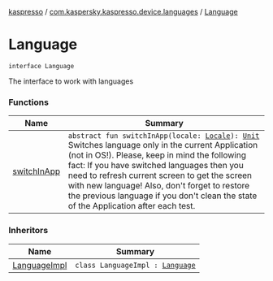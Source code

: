 [kaspresso](../../index.md) / [com.kaspersky.kaspresso.device.languages](../index.md) / [Language](./index.md)

# Language

`interface Language`

The interface to work with languages

### Functions

| Name | Summary |
|---|---|
| [switchInApp](switch-in-app.md) | `abstract fun switchInApp(locale: `[`Locale`](https://developer.android.com/reference/java/util/Locale.html)`): `[`Unit`](https://kotlinlang.org/api/latest/jvm/stdlib/kotlin/-unit/index.html)<br>Switches language only in the current Application (not in OS!). Please, keep in mind the following fact: If you have switched languages then you need to refresh current screen to get the screen with new language! Also, don't forget to restore the previous language if you don't clean the state of the Application after each test. |

### Inheritors

| Name | Summary |
|---|---|
| [LanguageImpl](../-language-impl/index.md) | `class LanguageImpl : `[`Language`](./index.md) |
